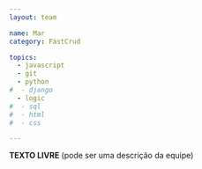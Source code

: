 ```yaml
---
layout: team

name: Mar
category: FastCrud

topics: 
  - javascript
  - git
  - python
#  - django
  - logic
#  - sql
#  - html
#  - css

---
```


**TEXTO LIVRE** (pode ser uma descrição da equipe)